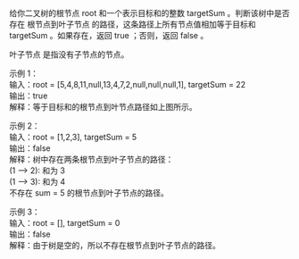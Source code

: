 给你二叉树的根节点 root 和一个表示目标和的整数 targetSum 。判断该树中是否存在 根节点到叶子节点 的路径，这条路径上所有节点值相加等于目标和
targetSum 。如果存在，返回 true ；否则，返回 false 。

叶子节点 是指没有子节点的节点。

示例 1：  
输入：root = [5,4,8,11,null,13,4,7,2,null,null,null,1], targetSum = 22  
输出：true    
解释：等于目标和的根节点到叶节点路径如上图所示。

示例 2：  
输入：root = [1,2,3], targetSum = 5  
输出：false  
解释：树中存在两条根节点到叶子节点的路径：  
(1 --> 2): 和为 3  
(1 --> 3): 和为 4  
不存在 sum = 5 的根节点到叶子节点的路径。

示例 3：  
输入：root = [], targetSum = 0  
输出：false  
解释：由于树是空的，所以不存在根节点到叶子节点的路径。  